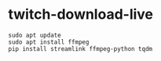 # twitch-download-live

```
sudo apt update
sudo apt install ffmpeg
pip install streamlink ffmpeg-python tqdm
```
